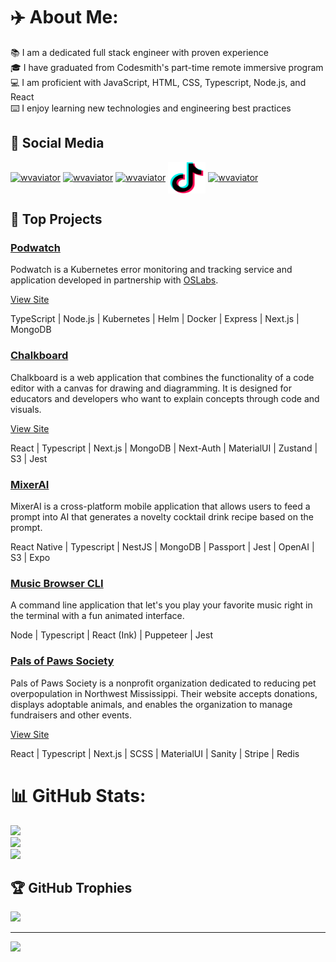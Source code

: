 # ✈️ About Me:

📚 I am a dedicated full stack engineer with proven experience<br>🎓 I have graduated from Codesmith's part-time remote immersive program<br>💻 I am proficient with JavaScript, HTML, CSS, Typescript, Node.js, and React<br>⌨️ I enjoy learning new technologies and engineering best practices

<h2 align="left">📡 Social Media</h2>
<p align="left">
<a href="https://twitter.com/wvaviator" target="blank"><img align="center" src="https://raw.githubusercontent.com/rahuldkjain/github-profile-readme-generator/master/src/images/icons/Social/twitter.svg" alt="wvaviator" height="50" width="60" /></a>
<a href="https://linkedin.com/in/wvaviator" target="blank"><img align="center" src="https://raw.githubusercontent.com/rahuldkjain/github-profile-readme-generator/master/src/images/icons/Social/linked-in-alt.svg" alt="wvaviator" height="50" width="60" /></a>
<a href="https://fb.com/wvaviator" target="blank"><img align="center" src="https://raw.githubusercontent.com/rahuldkjain/github-profile-readme-generator/master/src/images/icons/Social/facebook.svg" alt="wvaviator" height="50" width="60" /></a>
<a href="https://www.tiktok.com/@wvaviator1" target="blank"><img align="center" src="https://raw.githubusercontent.com/WVAviator/WVAviator/main/images/tiktok-logo-4500.svg" alt="wvaviator" height="50" width="60" /></a>
<a href="https://www.leetcode.com/wvaviator" target="blank"><img align="center" src="https://raw.githubusercontent.com/rahuldkjain/github-profile-readme-generator/master/src/images/icons/Social/leet-code.svg" alt="wvaviator" height="50" width="60" /></a>
</p>

<h2 align="left">🚧 Top Projects</h2>
  <!-- -->
  <h3><a href="https://github.com/WVAviator/podwatch">Podwatch</a></h3>
<p>Podwatch is a Kubernetes error monitoring and tracking service and application developed in partnership with <a href="https://www.opensourcelabs.io/">OSLabs</a>.</p>
  <p><a href="https://www.podwatch.dev">View Site</a></p>
  <p>TypeScript | Node.js | Kubernetes | Helm | Docker | Express | Next.js | MongoDB</p>
  <!-- -->
  <h3><a href="https://github.com/WVAviator/chalkboard">Chalkboard</a></h3>
<p>Chalkboard is a web application that combines the functionality of a code editor with a canvas for drawing and diagramming. It is designed for educators and developers who want to explain concepts through code and visuals.</p>
  <p><a href="https://chalkboard.wvaviator.com">View Site</a></p>
  <p>React | Typescript | Next.js | MongoDB | Next-Auth | MaterialUI | Zustand | S3 | Jest</p>
    <!-- -->
  <h3><a href="https://github.com/WVAviator/mixerai">MixerAI</a></h3>
<p>MixerAI is a cross-platform mobile application that allows users to feed a prompt into AI that generates a novelty cocktail drink recipe based on the prompt.</p>
  <p>React Native | Typescript | NestJS | MongoDB | Passport | Jest | OpenAI | S3 | Expo</p>
    <!-- -->
  <h3><a href="https://github.com/WVAviator/music-browser-cli">Music Browser CLI</a></h3>
<p>A command line application that let's you play your favorite music right in the terminal with a fun animated interface.</p>
  <p>Node | Typescript | React (Ink) | Puppeteer | Jest</p>
    <!-- -->
  <h3><a href="https://github.com/WVAviator/pals-of-paws-society">Pals of Paws Society</a></h3>
<p>Pals of Paws Society is a nonprofit organization dedicated to reducing pet overpopulation in Northwest Mississippi. Their website accepts donations, displays adoptable animals, and enables the organization to manage fundraisers and other events.</p>
<p><a href="https://www.palsofpawssociety.org/">View Site</a></p>
  <p>React | Typescript | Next.js | SCSS | MaterialUI | Sanity | Stripe | Redis</p>
  <!-- -->

<!-- <h2 align="left">📱 Technologies</h2>
<p align="left"> <a href="https://www.w3schools.com/cs/" target="_blank" rel="noreferrer"> <img src="https://raw.githubusercontent.com/devicons/devicon/master/icons/csharp/csharp-original.svg" alt="csharp" width="60" height="60"/> </a> <a href="https://www.w3schools.com/css/" target="_blank" rel="noreferrer"> <img src="https://raw.githubusercontent.com/devicons/devicon/master/icons/css3/css3-original-wordmark.svg" alt="css3" width="60" height="60"/> </a> <a href="https://www.cypress.io" target="_blank" rel="noreferrer"> <img src="https://raw.githubusercontent.com/simple-icons/simple-icons/6e46ec1fc23b60c8fd0d2f2ff46db82e16dbd75f/icons/cypress.svg" alt="cypress" width="60" height="60"/> </a> <a href="https://www.electronjs.org" target="_blank" rel="noreferrer"> <img src="https://raw.githubusercontent.com/devicons/devicon/master/icons/electron/electron-original.svg" alt="electron" width="60" height="60"/> </a> <a href="https://expressjs.com" target="_blank" rel="noreferrer"> <img src="https://raw.githubusercontent.com/devicons/devicon/master/icons/express/express-original-wordmark.svg" alt="express" width="60" height="60"/> </a> <a href="https://www.w3.org/html/" target="_blank" rel="noreferrer"> <img src="https://raw.githubusercontent.com/devicons/devicon/master/icons/html5/html5-original-wordmark.svg" alt="html5" width="60" height="60"/> </a> <a href="https://www.java.com" target="_blank" rel="noreferrer"> <img src="https://raw.githubusercontent.com/devicons/devicon/master/icons/java/java-original.svg" alt="java" width="60" height="60"/> </a> <a href="https://developer.mozilla.org/en-US/docs/Web/JavaScript" target="_blank" rel="noreferrer"> <img src="https://raw.githubusercontent.com/devicons/devicon/master/icons/javascript/javascript-original.svg" alt="javascript" width="60" height="60"/> </a> <a href="https://jestjs.io" target="_blank" rel="noreferrer"> <img src="https://www.vectorlogo.zone/logos/jestjsio/jestjsio-icon.svg" alt="jest" width="60" height="60"/> </a> <a href="https://www.mongodb.com/" target="_blank" rel="noreferrer"> <img src="https://raw.githubusercontent.com/devicons/devicon/master/icons/mongodb/mongodb-original-wordmark.svg" alt="mongodb" width="60" height="60"/> </a> <a href="https://www.mysql.com/" target="_blank" rel="noreferrer"> <img src="https://raw.githubusercontent.com/devicons/devicon/master/icons/mysql/mysql-original-wordmark.svg" alt="mysql" width="60" height="60"/> </a> <a href="https://nestjs.com/" target="_blank" rel="noreferrer"> <img src="https://raw.githubusercontent.com/devicons/devicon/master/icons/nestjs/nestjs-plain.svg" alt="nestjs" width="60" height="60"/> </a> <a href="https://nextjs.org/" target="_blank" rel="noreferrer"> <img src="https://cdn.worldvectorlogo.com/logos/nextjs-2.svg" alt="nextjs" width="60" height="60"/> </a> <a href="https://nodejs.org" target="_blank" rel="noreferrer"> <img src="https://raw.githubusercontent.com/devicons/devicon/master/icons/nodejs/nodejs-original-wordmark.svg" alt="nodejs" width="60" height="60"/> </a> <a href="https://www.postgresql.org" target="_blank" rel="noreferrer"> <img src="https://raw.githubusercontent.com/devicons/devicon/master/icons/postgresql/postgresql-original-wordmark.svg" alt="postgresql" width="60" height="60"/> </a> <a href="https://www.python.org" target="_blank" rel="noreferrer"> <img src="https://raw.githubusercontent.com/devicons/devicon/master/icons/python/python-original.svg" alt="python" width="60" height="60"/> </a> <a href="https://reactjs.org/" target="_blank" rel="noreferrer"> <img src="https://raw.githubusercontent.com/devicons/devicon/master/icons/react/react-original-wordmark.svg" alt="react" width="60" height="60"/> </a> <a href="https://redis.io" target="_blank" rel="noreferrer"> <img src="https://raw.githubusercontent.com/devicons/devicon/master/icons/redis/redis-original-wordmark.svg" alt="redis" width="60" height="60"/> </a> <a href="https://sass-lang.com" target="_blank" rel="noreferrer"> <img src="https://raw.githubusercontent.com/devicons/devicon/master/icons/sass/sass-original.svg" alt="sass" width="60" height="60"/> </a> <a href="https://www.selenium.dev" target="_blank" rel="noreferrer"> <img src="https://raw.githubusercontent.com/detain/svg-logos/780f25886640cef088af994181646db2f6b1a3f8/svg/selenium-logo.svg" alt="selenium" width="60" height="60"/> </a> <a href="https://tailwindcss.com/" target="_blank" rel="noreferrer"> <img src="https://www.vectorlogo.zone/logos/tailwindcss/tailwindcss-icon.svg" alt="tailwind" width="60" height="60"/> </a> <a href="https://www.typescriptlang.org/" target="_blank" rel="noreferrer"> <img src="https://raw.githubusercontent.com/devicons/devicon/master/icons/typescript/typescript-original.svg" alt="typescript" width="60" height="60"/> </a> <a href="https://unity.com/" target="_blank" rel="noreferrer"> <img src="https://www.vectorlogo.zone/logos/unity3d/unity3d-icon.svg" alt="unity" width="60" height="60"/> </a> </p> -->

# 📊 GitHub Stats:

![](https://github-readme-stats.vercel.app/api?username=wvaviator&theme=dark&hide_border=false&include_all_commits=false&count_private=false)<br/>
![](https://github-readme-streak-stats.herokuapp.com/?user=wvaviator&theme=dark&hide_border=false)<br/>
![](https://github-readme-stats.vercel.app/api/top-langs/?username=wvaviator&exclude_repo=JonnyApple,Balloon-Frenzy,TopDownCharacter,Wildfire,Etched,Flight-Sim-Repo&theme=dark&hide_border=false)

## 🏆 GitHub Trophies

![](https://github-profile-trophy.vercel.app/?username=wvaviator&theme=radical&no-frame=false&no-bg=true&margin-w=4)

---

[![](https://visitcount.itsvg.in/api?id=wvaviator&icon=0&color=0)](https://visitcount.itsvg.in)
